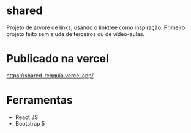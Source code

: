 # shared

Projeto de árvore de links, usando o linktree como inspiração.
Primeiro projeto feito sem ajuda de terceiros ou de vídeo-aulas.

# Publicado na vercel
https://shared-reqquia.vercel.app/

# Ferramentas
- React JS
- Bootstrap 5
